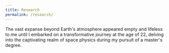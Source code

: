 ```yaml
---
title: Research
permalink: /research/
---
```

The vast expanse beyond Earth's atmosphere appeared empty and lifeless to me until I embarked on a transformative journey at the age of 22, delving into the captivating realm of space physics during my pursuit of a master's degree.
